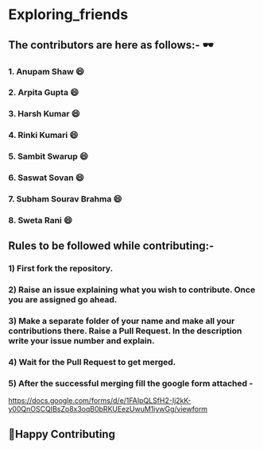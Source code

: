 # Exploring_friends
## The contributors are here as follows:- 🕶️
### 1. Anupam Shaw 😄
### 2. Arpita Gupta 😄
### 3. Harsh Kumar 😄
### 4. Rinki Kumari 😄
### 5. Sambit Swarup 😄
### 6. Saswat Sovan 😄
### 7. Subham Sourav Brahma 😄
### 8. Sweta Rani 😄
## Rules to be followed while contributing:-
### 1) First fork the repository.
### 2) Raise an issue explaining what you wish to contribute. Once you are assigned go ahead.
### 3) Make a separate folder of your name and make all your contributions there. Raise a Pull Request. In the description write your issue number and explain.
### 4) Wait for the Pull Request to get merged.
### 5) After the successful merging fill the google form attached - 
https://docs.google.com/forms/d/e/1FAIpQLSfH2-Ij2kK-y00QnOSCQIBsZo8x3oqB0bRKUEezUwuM1iywGg/viewform
## 👋Happy Contributing
